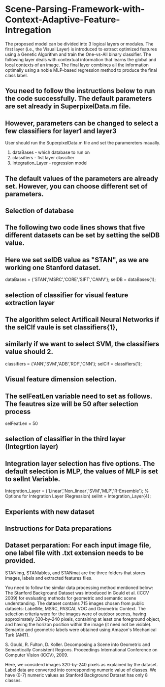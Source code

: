# Scene-Parsing-Framework-with-Context-Adaptive-Feature-Intregation

The proposed model can be divided into 3 logical layers or modules. The first layer (i.e., the Visual Layer) is introduced to extract optimized features using a Genetic Algorithm and train the One-vs-All binary classifier. The following layer deals with contextual information that learns the global and local contexts of an image. The final layer combines all the information optimally using a noble MLP-based regression method to produce the final class label. 

## You need to follow the instructions below to run the code successfully. The default parameters are set already in SuperpixelData.m file. 
## However, parameters can be changed to select a few classifiers for layer1 and layer3

User should run the SuperpixelData.m file and set the paramereters maually.
1.  dataBases - which database to run on
2.  classifiers - fist layer classifier
3.  Integration_Layer - regression model

## The default values of the parameters are already set. However, you can choose different set of parameters. 

## Selection of database
## The following two code lines shows that five different datasets can be set by setting the selDB value. 
## Here we set selDB value as "STAN", as we are working one Stanford dataset.
dataBases = {'STAN','MSRC','CORE','SIFT','CAMV'};
selDB = dataBases{1};

## selection of classifier for visual feature extraction layer
## The algorithm select Artificail Neural Networks if the selClf vaule is set classifiers{1}, 
## similarly if we want to select SVM, the classifiers value should 2.   
classifiers = {'ANN','SVM','ADB','RDF','CNN'};
selClf = classifiers{1};

## Visual feature dimension selection. 
## The selFeatLen variable need to set as follows. The feautres size will be 50 after selection process
selFeatLen = 50


## selection of classifier in the third layer (Integrtion layer)
## Integration layer selection has five options. The default selection is MLP, the values of MLP is set to selInt Variable.

Integration_Layer = {'Linear','Non_linear','SVM','MLP','R-Ensemble'};   % Options for Integration Layer (Regression)
selInt = Integration_Layer{4};


## Experients with new dataset
## Instructions for Data preparations  
## Dataset perparation: For each input image file, one label file with .txt extension needs to be provided.

STANimg, STANlables, and STANmat are the three folders that stores images, labels and extracted features files.

You need to follow the similar data processing method mentioned below:  The Stanford Background Dataset was introduced in Gould et al. (ICCV 2009) for evaluating methods for geometric and semantic scene understanding. The dataset contains 715 images chosen from public datasets: LabelMe, MSRC, PASCAL VOC and Geometric Context. The selection criteria were for the images were of outdoor scenes, having approximately 320-by-240 pixels, containing at least one foreground object, and having the horizon position within the image (it need not be visible). Semantic and geometric labels were obtained using Amazon's Mechanical Turk (AMT).

S. Gould, R. Fulton, D. Koller. Decomposing a Scene into Geometric and Semantically Consistent Regions. Proceedings International Conference on Computer Vision (ICCV), 2009.

Here, we considerd images 320-by-240 pixels as explained by the dataset. Label data are converted into corresponding numeric value of classes. We have (0-7) numeric values as Stanford Background Dataset has only 8 classes.

















